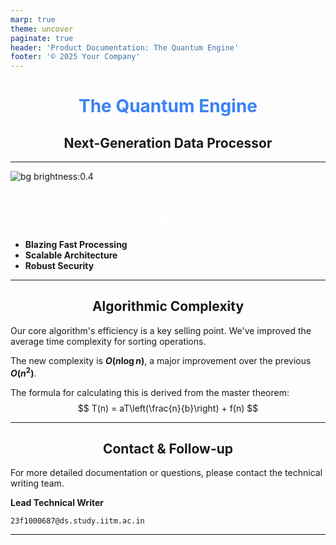 ```yaml
---
marp: true
theme: uncover
paginate: true
header: 'Product Documentation: The Quantum Engine'
footer: '© 2025 Your Company'
---
```


<style>
h1 {
  color: #3b82f6;
  text-align: center;
}
h2 {
  text-align: center;
}
section {
  justify-content: center;
  text-align: center;
}
</style>

# **The Quantum Engine**
## Next-Generation Data Processor
---

![bg brightness:0.4](https://images.unsplash.com/photo-1517694712202-14dd9538aa97?w=800&q=80)

<h1 style="color: white;">Key Features</h1>

- **Blazing Fast Processing**
- **Scalable Architecture**
- **Robust Security**

---

## Algorithmic Complexity

Our core algorithm's efficiency is a key selling point. We've improved the average time complexity for sorting operations.

The new complexity is **$O(n \log n)$**, a major improvement over the previous **$O(n^2)$**.

The formula for calculating this is derived from the master theorem:
$$ T(n) = aT\left(\frac{n}{b}\right) + f(n) $$

---

## Contact & Follow-up

For more detailed documentation or questions, please contact the technical writing team.

**Lead Technical Writer**

`23f1000687@ds.study.iitm.ac.in`

---
